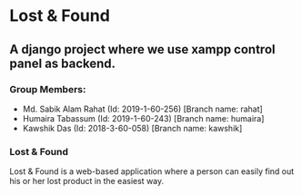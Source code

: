 # Lost & Found

## A django project where we use xampp control panel as backend.

### Group Members:
- Md. Sabik Alam Rahat (Id: 2019-1-60-256) [Branch name: rahat]
- Humaira Tabassum (Id: 2019-1-60-243) [Branch name: humaira]
- Kawshik Das (Id: 2018-3-60-058) [Branch name: kawshik]


### Lost & Found
Lost & Found is a web-based application where a person can easily find out his or her lost product in the easiest  way.

